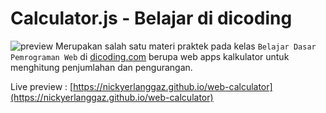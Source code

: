 # Calculator.js - Belajar di dicoding
![preview](https://i.ibb.co/kcRhjQ5/web-calculator.png)
Merupakan salah satu materi praktek pada kelas `Belajar Dasar Pemrograman Web` di [dicoding.com](https://www.dicoding.com/) berupa web apps kalkulator untuk menghitung penjumlahan dan pengurangan.

Live preview : [https://nickyerlanggaz.github.io/web-calculator](https://nickyerlanggaz.github.io/web-calculator)
